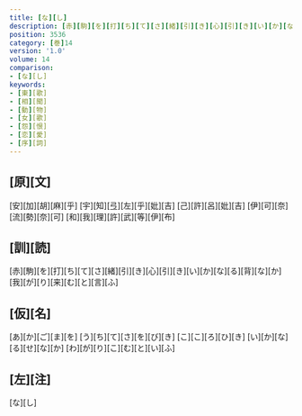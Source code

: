 ```yaml
---
title: [な][し]
description: [赤][駒][を][打][ち][て][さ][緒][引][き][心][引][き][い][か][な][る][背][な][か][我][が][り][来][む][と][言][ふ]
position: 3536
category: [巻]14
version: '1.0'
volume: 14
comparison:
- [な][し]
keywords:
- [東][歌]
- [相][聞]
- [動][物]
- [女][歌]
- [怨][恨]
- [恋][愛]
- [序][詞]
---
```


## [原][文]

[安][加][胡][麻][乎] [宇][知][弖][左][乎][妣][吉] [己][許][呂][妣][吉] [伊][可][奈][流][勢][奈][可] [和][我][理][許][武][等][伊][布]

## [訓][読]

[赤][駒][を][打][ち][て][さ][緒][引][き][心][引][き][い][か][な][る][背][な][か][我][が][り][来][む][と][言][ふ]

## [仮][名]

[あ][か][ご][ま][を] [う][ち][て][さ][を][び][き] [こ][こ][ろ][ひ][き] [い][か][な][る][せ][な][か] [わ][が][り][こ][む][と][い][ふ]

## [左][注]

[な][し]
